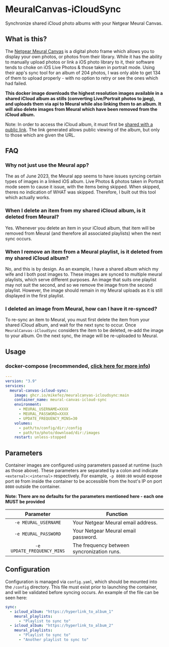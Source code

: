 # MeuralCanvas-iCloudSync
Synchronize shared iCloud photo albums with your Netgear Meural Canvas.

## What is this?
The [Netgear Meural Canvas](https://www.netgear.com/home/digital-art-canvas/) is a digital photo frame which allows you to display your own photos, or photos from their library. While it has the ability to manually upload photos or link a iOS photo library to it, their software tends to choke on iOS Live Photos & those taken in portrait mode. Using their app's sync tool for an album of 204 photos, I was only able to get 134 of them to upload properly - with no option to retry or see the ones which had failed.

**This docker image downloads the highest resolution images available in a shared iCloud album as stills (converting Live/Portrait photos to jpeg), and uploads them via api to Meural while also linking them to an album. It will also delete images from Meural which have been removed from the iCloud album.**

Note: In order to access the iCloud album, it must first be [shared with a public link](https://support.apple.com/guide/icloud/share-photos-and-videos-mm93a9b98683/icloud). The link generated allows public viewing of the album, but only to those which are given the URL.

## FAQ
### Why not just use the Meural app?
The as of June 2023, the Meural app seems to have issues syncing certain types of images in a linked iOS album. Live Photos & photos taken in Portrait mode seem to cause it issue, with the items being skipped. When skipped, theres no indication of WHAT was skipped. Therefore, I built out this tool which actually works.

### When I delete an item from my shared iCloud album, is it deleted from Meural?
Yes. Whenever you delete an item in your iCloud album, that item will be removed from Meural (and therefore all associated playlists) when the next sync occurs.

### When I remove an item from a Meural playlist, is it deleted from my shared iCloud album?
No, and this is by design. As an example, I have a shared album which my wife and I both post images to. These images are synced to multiple meural playlists, which serve different purposes. An image that suits one playlist may not suit the second, and so we remove the image from the second playlist. However, the image should remain in my Meural uploads as it is still displayed in the first playlist.

### I deleted an image from Meural, how can I have it re-synced?
To re-sync an item to Meural, you must first delete the item from your shared iCloud album, and wait for the next sync to occur. Once `MeuralCanvas-iCloudSync` considers the item to be deleted, re-add the image to your album. On the next sync, the image will be re-uploaded to Meural.

## Usage
### docker-compose (recommended, [click here for more info](https://docs.linuxserver.io/general/docker-compose))

```yaml
---
version: "3.9"
services:
  meural-canvas-icloud-sync:
    image: ghcr.io/mikefez/meuralcanvas-icloudsync:main
    container_name: meural-canvas-icloud-sync
    environment:
      - MEURAL_USERNAME=XXXX
      - MEURAL_PASSWORD=XXXX
      - UPDATE_FREQUENCY_MINS=30
    volumes:
      - path/to/config/dir:/config
      - path/to/photo/download/dir:/images
    restart: unless-stopped
```

## Parameters

Container images are configured using parameters passed at runtime (such as those above). These parameters are separated by a colon and indicate `<external>:<internal>` respectively. For example, `-p 8080:80` would expose port `80` from inside the container to be accessible from the host's IP on port `8080` outside the container.

**Note: There are no defaults for the parameters mentioned here - each one MUST be provided**

| Parameter | Function |
| :----: | --- |
| `-e MEURAL_USERNAME` | Your Netgear Meural email address. |
| `-e MEURAL_PASSWORD` | Your Netgear Meural email password. |
| `-e UPDATE_FREQUENCY_MINS` | The frequency between syncronization runs. |

## Configuration
Configuration is managed via `config.yaml`, which should be mounted into the `/config` directory. This file must exist prior to launching the container, and will be validated before syncing occurs. An example of the file can be seen here:

```yaml
sync:
  - icloud_album: "https://hyperlink_to_album_1"
    meural_playlists:
      - "Playlist to sync to"
  - icloud_album: "https://hyperlink_to_album_2"
    meural_playlists:
      - "Playlist to sync to"
      - "Another playlist to sync to"
```

